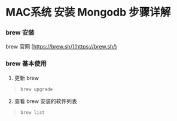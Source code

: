 # MAC系统 安装 Mongodb 步骤详解

### brew 安装

brew 官网 [https://brew.sh/](https://brew.sh/)

### brew 基本使用

1. 更新 brew

>`brew upgrade`

2. 查看 brew 安装的软件列表

>`brew list`

  
